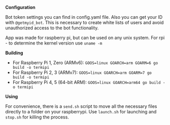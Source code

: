 **Configuration**

Bot token settings you can find in config.yaml file.
Also you can get your ID with `@getmyid_bot`. 
This is necessary to create white lists of users and avoid unauthorized access to the bot functionality.

App was made for raspberry pi, but can be used on any unix system.
For rpi - to determine the kernel version use `uname -m`

**Building**

* For Raspberry Pi 1, Zero (ARMv6): `GOOS=linux GOARCH=arm GOARM=6 go build -o termipi`
* For Raspberry Pi 2, 3 (ARMv7): `GOOS=linux GOARCH=arm GOARM=7 go build -o termipi`
* For Raspberry Pi 4, 5 (64-bit ARM): `GOOS=linux GOARCH=arm64 go build -o termipi`

**Using**

For convenience, there is a `send.sh` script to move all the necessary files directly to a folder on your raspberrypi.
Use `launch.sh` for launching and `stop.sh` for killing the process.
